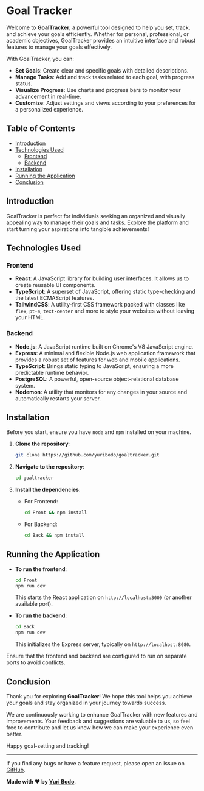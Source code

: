# Goal Tracker

Welcome to **GoalTracker**, a powerful tool designed to help you set, track, and achieve your goals efficiently. Whether for personal, professional, or academic objectives, GoalTracker provides an intuitive interface and robust features to manage your goals effectively.

With GoalTracker, you can:
- **Set Goals**: Create clear and specific goals with detailed descriptions.
- **Manage Tasks**: Add and track tasks related to each goal, with progress status.
- **Visualize Progress**: Use charts and progress bars to monitor your advancement in real-time.
- **Customize**: Adjust settings and views according to your preferences for a personalized experience.

## Table of Contents

- [Introduction](#introduction)
- [Technologies Used](#technologies-used)
  - [Frontend](#frontend)
  - [Backend](#backend)
- [Installation](#installation)
- [Running the Application](#running-the-application)
- [Conclusion](#conclusion)

## Introduction

GoalTracker is perfect for individuals seeking an organized and visually appealing way to manage their goals and tasks. Explore the platform and start turning your aspirations into tangible achievements!


## Technologies Used

### Frontend

- **React**: A JavaScript library for building user interfaces. It allows us to create reusable UI components.
- **TypeScript**: A superset of JavaScript, offering static type-checking and the latest ECMAScript features.
- **TailwindCSS**: A utility-first CSS framework packed with classes like `flex`, `pt-4`, `text-center` and more to style your websites without leaving your HTML.

### Backend

- **Node.js**: A JavaScript runtime built on Chrome's V8 JavaScript engine.
- **Express**: A minimal and flexible Node.js web application framework that provides a robust set of features for web and mobile applications.
- **TypeScript**: Brings static typing to JavaScript, ensuring a more predictable runtime behavior.
- **PostgreSQL**: A powerful, open-source object-relational database system.
- **Nodemon**: A utility that monitors for any changes in your source and automatically restarts your server.

## Installation

Before you start, ensure you have `node` and `npm` installed on your machine. 

1. **Clone the repository**:
   
   ```bash
   git clone https://github.com/yuribodo/goaltracker.git
   ```

2. **Navigate to the repository**:

   ```bash
   cd goaltracker
   ```

3. **Install the dependencies**:

   - For Frontend:
   
     ```bash
     cd Front && npm install
     ```

   - For Backend:

     ```bash
     cd Back && npm install
     ```

## Running the Application

- **To run the frontend**:

  ```bash
  cd Front
  npm run dev
  ```

  This starts the React application on `http://localhost:3000` (or another available port).

- **To run the backend**:

  ```bash
  cd Back
  npm run dev
  ```

  This initializes the Express server, typically on `http://localhost:8080`.

Ensure that the frontend and backend are configured to run on separate ports to avoid conflicts.

## Conclusion

Thank you for exploring **GoalTracker**! We hope this tool helps you achieve your goals and stay organized in your journey towards success. 

We are continuously working to enhance GoalTracker with new features and improvements. Your feedback and suggestions are valuable to us, so feel free to contribute and let us know how we can make your experience even better.

Happy goal-setting and tracking!

---

If you find any bugs or have a feature request, please open an issue on [GitHub](https://github.com/yuribodo/goaltracker/issues).

**Made with ❤️ by [Yuri Bodo](https://github.com/yuribodo)**.
